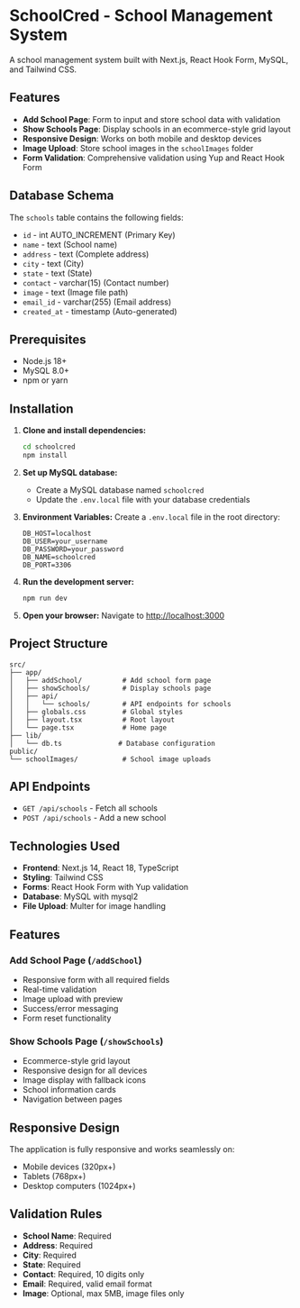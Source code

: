 # SchoolCred - School Management System

A school management system built with Next.js, React Hook Form, MySQL, and Tailwind CSS.

## Features

- **Add School Page**: Form to input and store school data with validation
- **Show Schools Page**: Display schools in an ecommerce-style grid layout
- **Responsive Design**: Works on both mobile and desktop devices
- **Image Upload**: Store school images in the `schoolImages` folder
- **Form Validation**: Comprehensive validation using Yup and React Hook Form

## Database Schema

The `schools` table contains the following fields:
- `id` - int AUTO_INCREMENT (Primary Key)
- `name` - text (School name)
- `address` - text (Complete address)
- `city` - text (City)
- `state` - text (State)
- `contact` - varchar(15) (Contact number)
- `image` - text (Image file path)
- `email_id` - varchar(255) (Email address)
- `created_at` - timestamp (Auto-generated)

## Prerequisites

- Node.js 18+ 
- MySQL 8.0+
- npm or yarn

## Installation

1. **Clone and install dependencies:**
   ```bash
   cd schoolcred
   npm install
   ```

2. **Set up MySQL database:**
   - Create a MySQL database named `schoolcred`
   - Update the `.env.local` file with your database credentials

3. **Environment Variables:**
   Create a `.env.local` file in the root directory:
   ```env
   DB_HOST=localhost
   DB_USER=your_username
   DB_PASSWORD=your_password
   DB_NAME=schoolcred
   DB_PORT=3306
   ```

4. **Run the development server:**
   ```bash
   npm run dev
   ```

5. **Open your browser:**
   Navigate to [http://localhost:3000](http://localhost:3000)

## Project Structure

```
src/
├── app/
│   ├── addSchool/          # Add school form page
│   ├── showSchools/        # Display schools page
│   ├── api/
│   │   └── schools/        # API endpoints for schools
│   ├── globals.css         # Global styles
│   ├── layout.tsx          # Root layout
│   └── page.tsx            # Home page
├── lib/
│   └── db.ts              # Database configuration
public/
└── schoolImages/           # School image uploads
```

## API Endpoints

- `GET /api/schools` - Fetch all schools
- `POST /api/schools` - Add a new school

## Technologies Used

- **Frontend**: Next.js 14, React 18, TypeScript
- **Styling**: Tailwind CSS
- **Forms**: React Hook Form with Yup validation
- **Database**: MySQL with mysql2
- **File Upload**: Multer for image handling

## Features

### Add School Page (`/addSchool`)
- Responsive form with all required fields
- Real-time validation
- Image upload with preview
- Success/error messaging
- Form reset functionality

### Show Schools Page (`/showSchools`)
- Ecommerce-style grid layout
- Responsive design for all devices
- Image display with fallback icons
- School information cards
- Navigation between pages

## Responsive Design

The application is fully responsive and works seamlessly on:
- Mobile devices (320px+)
- Tablets (768px+)
- Desktop computers (1024px+)

## Validation Rules

- **School Name**: Required
- **Address**: Required
- **City**: Required
- **State**: Required
- **Contact**: Required, 10 digits only
- **Email**: Required, valid email format
- **Image**: Optional, max 5MB, image files only


